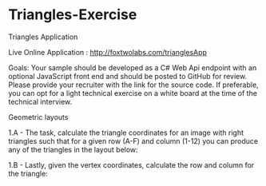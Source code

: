 # Triangles-Exercise
Triangles Application

Live Online Application :
http://foxtwolabs.com/trianglesApp

Goals:
Your sample should be developed as a C# Web Api endpoint with an optional JavaScript front end and
should be posted to GitHub for review. Please provide your recruiter with the link for the source code. If
preferable, you can opt for a light technical exercise on a white board at the time of the technical
interview. 

Geometric layouts

1.A - The task, calculate the triangle coordinates for an image with right triangles such that for a given
row (A-F) and column (1-12) you can produce any of the triangles in the layout below:

1.B - Lastly, given the vertex coordinates, calculate the row and column for the triangle:
